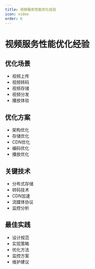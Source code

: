 ```yaml
---
title: 视频服务性能优化经验
icon: video
order: 6
---
```


# 视频服务性能优化经验

## 优化场景
- 视频上传
- 视频转码
- 视频存储
- 视频分发
- 播放体验

## 优化方案
- 架构优化
- 存储优化
- CDN优化
- 编码优化
- 播放优化

## 关键技术
- 分布式存储
- 转码技术
- CDN加速
- 流媒体协议
- 监控分析

## 最佳实践
- 设计规范
- 实现策略
- 优化方法
- 监控方案
- 维护建议
